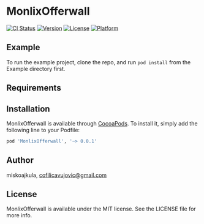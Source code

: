 # MonlixOfferwall

[![CI Status](https://img.shields.io/travis/miskoajkula/MonlixOfferwall.svg?style=flat)](https://travis-ci.org/miskoajkula/MonlixOfferwall)
[![Version](https://img.shields.io/cocoapods/v/MonlixOfferwall.svg?style=flat)](https://cocoapods.org/pods/MonlixOfferwall)
[![License](https://img.shields.io/cocoapods/l/MonlixOfferwall.svg?style=flat)](https://cocoapods.org/pods/MonlixOfferwall)
[![Platform](https://img.shields.io/cocoapods/p/MonlixOfferwall.svg?style=flat)](https://cocoapods.org/pods/MonlixOfferwall)

## Example

To run the example project, clone the repo, and run `pod install` from the Example directory first.

## Requirements

## Installation

MonlixOfferwall is available through [CocoaPods](https://cocoapods.org). To install
it, simply add the following line to your Podfile:

```ruby
pod 'MonlixOfferwall', '~> 0.0.1'
```

## Author

miskoajkula, cofilicavujovic@gmail.com

## License

MonlixOfferwall is available under the MIT license. See the LICENSE file for more info.
